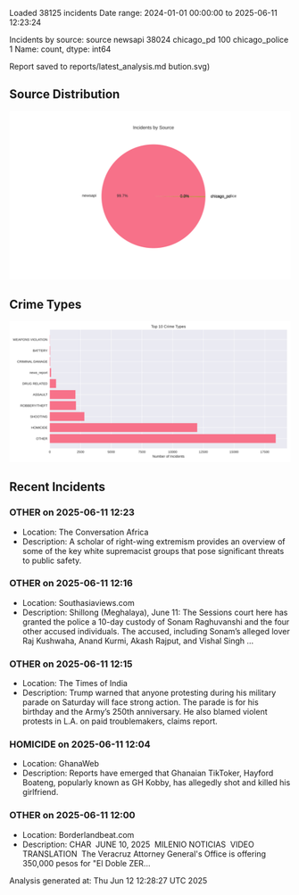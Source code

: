 
Loaded 38125 incidents
Date range: 2024-01-01 00:00:00 to 2025-06-11 12:23:24

Incidents by source:
source
newsapi           38024
chicago_pd          100
chicago_police        1
Name: count, dtype: int64

Report saved to reports/latest_analysis.md
bution.svg)

## Source Distribution
![Source Distribution](images/source_distribution.svg)

## Crime Types
![Crime Types](images/crime_types.svg)

## Recent Incidents

### OTHER on 2025-06-11 12:23
- Location: The Conversation Africa
- Description: A scholar of right-wing extremism provides an overview of some of the key white supremacist groups that pose significant threats to public safety.


### OTHER on 2025-06-11 12:16
- Location: Southasiaviews.com
- Description: Shillong (Meghalaya), June 11: The Sessions court here has granted the police a 10-day custody of Sonam Raghuvanshi and the four other accused individuals. The accused, including Sonam’s alleged lover Raj Kushwaha, Anand Kurmi, Akash Rajput, and Vishal Singh …


### OTHER on 2025-06-11 12:15
- Location: The Times of India
- Description: Trump warned that anyone protesting during his military parade on Saturday will face strong action. The parade is for his birthday and the Army’s 250th anniversary. He also blamed violent protests in L.A. on paid troublemakers, claims report.


### HOMICIDE on 2025-06-11 12:04
- Location: GhanaWeb
- Description: Reports have emerged that Ghanaian TikToker, Hayford Boateng, popularly known as GH Kobby, has allegedly shot and killed his girlfriend.


### OTHER on 2025-06-11 12:00
- Location: Borderlandbeat.com
- Description: CHAR  JUNE 10, 2025  MILENIO NOTICIAS  VIDEO TRANSLATION  The Veracruz Attorney General's Office is offering 350,000 pesos for "El Doble ZER...

Analysis generated at: Thu Jun 12 12:28:27 UTC 2025
